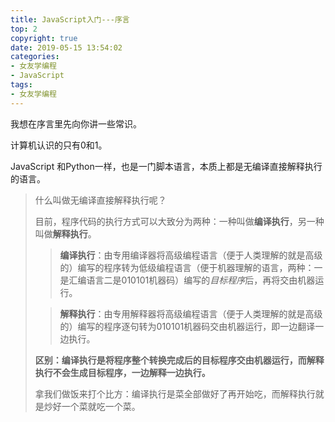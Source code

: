 ```yaml
---
title: JavaScript入门---序言
top: 2
copyright: true
date: 2019-05-15 13:54:02
categories:
- 女友学编程
- JavaScript
tags:
- 女友学编程
---
```


我想在序言里先向你讲一些常识。

计算机认识的只有0和1。

JavaScript 和Python一样，也是一门脚本语言，本质上都是无编译直接解释执行的语言。

> 什么叫做无编译直接解释执行呢？
>
> 目前，程序代码的执行方式可以大致分为两种：一种叫做**编译执行**，另一种叫做**解释执行**。
>
> > **编译执行**：由专用编译器将高级编程语言（便于人类理解的就是高级的）编写的程序转为低级编程语言（便于机器理解的语言，两种：一是汇编语言二是010101机器码）编写的*目标程序*后，再将交由机器运行。
>
> > **解释执行**：由专用解释器将高级编程语言（便于人类理解的就是高级的）编写的程序逐句转为010101机器码交由机器运行，即一边翻译一边执行。
>
> **区别：编译执行是将程序整个转换完成后的目标程序交由机器运行，而解释执行不会生成目标程序，一边解释一边执行。**
>
> 拿我们做饭来打个比方：编译执行是菜全部做好了再开始吃，而解释执行就是炒好一个菜就吃一个菜。



